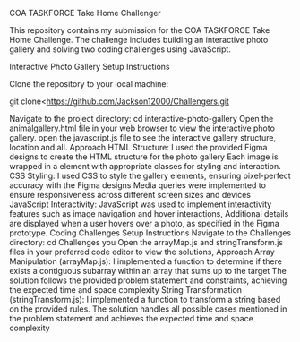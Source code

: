 COA TASKFORCE Take Home Challenger

This repository contains my submission for the COA TASKFORCE Take Home Challenge.
The challenge includes building an interactive photo gallery and solving two coding challenges using JavaScript.

Interactive Photo Gallery Setup Instructions

Clone the repository to your local machine:

git clone<https://github.com/Jackson12000/Challengers.git

Navigate to the project directory: cd interactive-photo-gallery Open the 
animalgallery.html file in your web browser to view the interactive photo gallery.
open the javascript.js file to see the interactive gallery structure, location and all. 
Approach HTML Structure: I used the provided Figma designs to create the HTML structure for the photo gallery Each image is wrapped in a
element with appropriate classes for styling and interaction.
CSS Styling: I used CSS to style the gallery elements, ensuring pixel-perfect accuracy with the 
Figma designs Media queries were implemented to ensure responsiveness across different screen sizes and devices
JavaScript Interactivity: JavaScript was used to implement interactivity features such as image navigation and hover interactions, 
Additional details are displayed when a user hovers over a photo, as specified in the Figma prototype.
Coding Challenges Setup Instructions Navigate to the Challenges directory: cd Challenges you Open the
arrayMap.js and stringTransform.js files in your preferred code editor to view the solutions,
Approach Array Manipulation (arrayMap.js): I implemented a function to determine if there exists a contiguous subarray 
within an array that sums up to the target The solution follows the provided problem statement and constraints,
achieving the expected time and space complexity
String Transformation (stringTransform.js): I implemented a function to transform a string based on the provided rules. 
The solution handles all possible cases mentioned in the problem statement and achieves the expected time and space complexity
